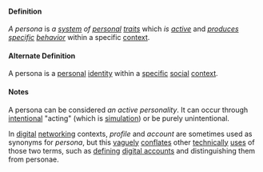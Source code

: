 #### Definition

*A persona* is *a [system](https://github.com/gcassel/Modular-Organizing-Terminology/blob/master/terms/system.md) of [personal](https://github.com/gcassel/Modular-Organizing-Terminology/blob/master/terms/personal.md) [traits](https://github.com/gcassel/Modular-Organizing-Terminology/blob/master/terms/trait.md)* which *is [active](https://github.com/gcassel/Modular-Organizing-Terminology/blob/master/terms/active.md)* and *[produces](https://github.com/gcassel/Modular-Organizing-Terminology/blob/master/terms/produce.md) [specific](https://github.com/gcassel/Modular-Organizing-Terminology/blob/master/terms/specific.md) [behavior](https://github.com/gcassel/Modular-Organizing-Terminology/blob/master/terms/behave.md)* within a specific [context](https://github.com/gcassel/Modular-Organizing-Terminology/blob/master/terms/context.md).

#### Alternate Definition

A persona is a [personal](https://github.com/gcassel/Modular-Organizing-Terminology/blob/master/terms/personal.md) [identity](https://github.com/gcassel/Modular-Organizing-Terminology/blob/master/terms/identity.md) within a [specific](https://github.com/gcassel/Modular-Organizing-Terminology/blob/master/terms/specify.md) [social](https://github.com/gcassel/Modular-Organizing-Terminology/blob/master/terms/social.md) [context](https://github.com/gcassel/Modular-Organizing-Terminology/blob/master/terms/context.md).

#### Notes

A persona can be considered *an active personality*.  It can occur through [intentional](https://github.com/gcassel/Modular-Organizing-Terminology/blob/master/terms/intend.md) "acting" (which is [simulation](https://github.com/gcassel/Modular-Organizing-Terminology/blob/master/terms/simulate.md)) or be purely unintentional.  

In [digital](https://github.com/gcassel/Modular-Organizing-Terminology/blob/master/terms/digital.md) [networking](https://github.com/gcassel/Modular-Organizing-Terminology/blob/master/terms/network.md) contexts, *profile* and *account* are sometimes used as synonyms for *persona*, but this [vaguely](https://github.com/gcassel/Modular-Organizing-Terminology/blob/master/terms/vague.md) [conflates](https://github.com/gcassel/Modular-Organizing-Terminology/blob/master/terms/conflate.md) other [technically](https://github.com/gcassel/Modular-Organizing-Terminology/blob/master/terms/technique.md) [uses](https://github.com/gcassel/Modular-Organizing-Terminology/blob/master/terms/use.md) of those two terms, such as [defining](https://github.com/gcassel/Modular-Organizing-Terminology/blob/master/terms/define.md) [digital accounts](https://github.com/gcassel/Modular-Organizing-Terminology/blob/master/terms/account.md) and distinguishing them from personae.  

